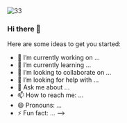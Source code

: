![33](https://github.com/pouria-maleki/pouria-maleki/assets/61584820/43708ba5-7461-4e86-9d5c-d75dc473759f)
### Hi there 👋

Here are some ideas to get you started:

- 🔭 I’m currently working on ...
- 🌱 I’m currently learning ...
- 👯 I’m looking to collaborate on ...
- 🤔 I’m looking for help with ...
- 💬 Ask me about ...
- 📫 How to reach me: ...
- 😄 Pronouns: ...
- ⚡ Fun fact: ...
-->
